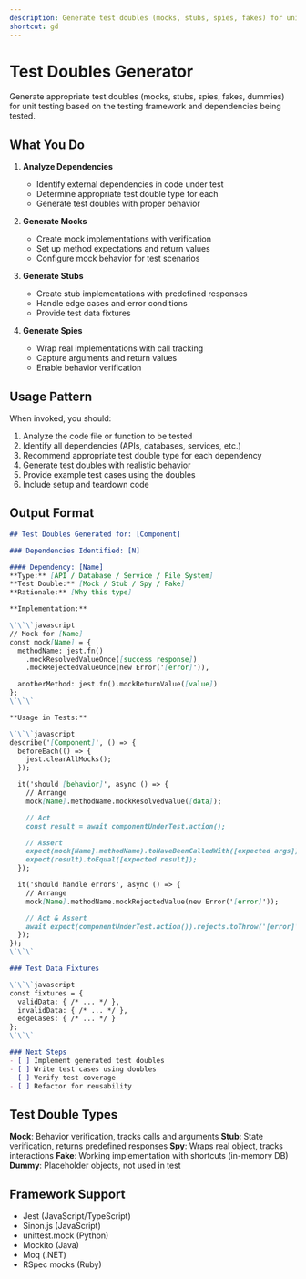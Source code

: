 ```yaml
---
description: Generate test doubles (mocks, stubs, spies, fakes) for unit testing
shortcut: gd
---
```


# Test Doubles Generator

Generate appropriate test doubles (mocks, stubs, spies, fakes, dummies) for unit testing based on the testing framework and dependencies being tested.

## What You Do

1. **Analyze Dependencies**
   - Identify external dependencies in code under test
   - Determine appropriate test double type for each
   - Generate test doubles with proper behavior

2. **Generate Mocks**
   - Create mock implementations with verification
   - Set up method expectations and return values
   - Configure mock behavior for test scenarios

3. **Generate Stubs**
   - Create stub implementations with predefined responses
   - Handle edge cases and error conditions
   - Provide test data fixtures

4. **Generate Spies**
   - Wrap real implementations with call tracking
   - Capture arguments and return values
   - Enable behavior verification

## Usage Pattern

When invoked, you should:

1. Analyze the code file or function to be tested
2. Identify all dependencies (APIs, databases, services, etc.)
3. Recommend appropriate test double type for each dependency
4. Generate test doubles with realistic behavior
5. Provide example test cases using the doubles
6. Include setup and teardown code

## Output Format

```markdown
## Test Doubles Generated for: [Component]

### Dependencies Identified: [N]

#### Dependency: [Name]
**Type:** [API / Database / Service / File System]
**Test Double:** [Mock / Stub / Spy / Fake]
**Rationale:** [Why this type]

**Implementation:**

\`\`\`javascript
// Mock for [Name]
const mock[Name] = {
  methodName: jest.fn()
    .mockResolvedValueOnce([success response])
    .mockRejectedValueOnce(new Error('[error]')),

  anotherMethod: jest.fn().mockReturnValue([value])
};
\`\`\`

**Usage in Tests:**

\`\`\`javascript
describe('[Component]', () => {
  beforeEach(() => {
    jest.clearAllMocks();
  });

  it('should [behavior]', async () => {
    // Arrange
    mock[Name].methodName.mockResolvedValue([data]);

    // Act
    const result = await componentUnderTest.action();

    // Assert
    expect(mock[Name].methodName).toHaveBeenCalledWith([expected args]);
    expect(result).toEqual([expected result]);
  });

  it('should handle errors', async () => {
    // Arrange
    mock[Name].methodName.mockRejectedValue(new Error('[error]'));

    // Act & Assert
    await expect(componentUnderTest.action()).rejects.toThrow('[error]');
  });
});
\`\`\`

### Test Data Fixtures

\`\`\`javascript
const fixtures = {
  validData: { /* ... */ },
  invalidData: { /* ... */ },
  edgeCases: { /* ... */ }
};
\`\`\`

### Next Steps
- [ ] Implement generated test doubles
- [ ] Write test cases using doubles
- [ ] Verify test coverage
- [ ] Refactor for reusability
```

## Test Double Types

**Mock**: Behavior verification, tracks calls and arguments
**Stub**: State verification, returns predefined responses
**Spy**: Wraps real object, tracks interactions
**Fake**: Working implementation with shortcuts (in-memory DB)
**Dummy**: Placeholder objects, not used in test

## Framework Support

- Jest (JavaScript/TypeScript)
- Sinon.js (JavaScript)
- unittest.mock (Python)
- Mockito (Java)
- Moq (.NET)
- RSpec mocks (Ruby)
